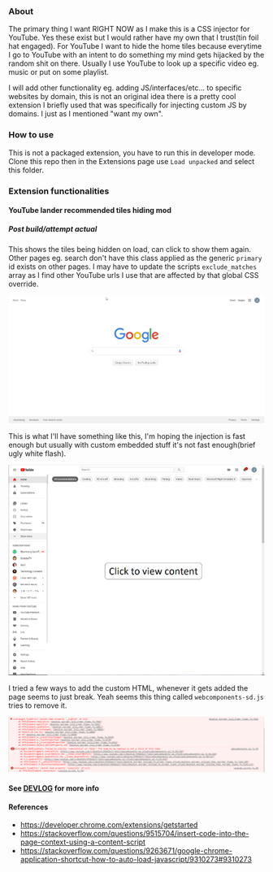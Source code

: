 ### About

The primary thing I want RIGHT NOW as I make this is a CSS injector for YouTube. Yes these exist but I would rather have my own that I trust(tin foil hat engaged).
For YouTube I want to hide the home tiles because everytime I go to YouTube with an intent to do something my mind gets hijacked by the random shit on there.
Usually I use YouTube to look up a specific video eg. music or put on some playlist.

I will add other functionality eg. adding JS/interfaces/etc... to specific websites by domain, this is not an original idea there is a pretty cool extension I briefly used that was specifically for injecting custom JS by domains. I just as I mentioned "want my own".

### How to use

This is not a packaged extension, you have to run this in developer mode. Clone this repo then in the Extensions page use `Load unpacked` and select this folder.

### Extension functionalities

#### YouTube lander recommended tiles hiding mod

##### Post build/attempt actual

This shows the tiles being hidden on load, can click to show them again. Other pages eg. search don't have this class applied as the generic `primary` id exists on other pages. I may have to update the scripts `exclude_matches` array as I find other YouTube urls I use that are affected by that global CSS override.

![gif of current YouTube landing page mod](./YouTube-landing-page-recommend-tiles-mod.gif)

This is what I'll have something like this, I'm hoping the injection is fast enough but usually with custom embedded stuff it's not fast enough(brief ugly white flash).

![modified YouTube interface](./YouTube-08-08-2020-design--modded-to-avoid-mind-hijack.PNG)

I tried a few ways to add the custom HTML, whenever it gets added the page seems to just break. Yeah seems this thing called `webcomponents-sd.js` tries to remove it.

![error from custom html](./YouTube-error-when-injecting-html.PNG)

#### See [DEVLOG](./DEVLOG.md) for more info

#### References

* https://developer.chrome.com/extensions/getstarted
* https://stackoverflow.com/questions/9515704/insert-code-into-the-page-context-using-a-content-script
* https://stackoverflow.com/questions/9263671/google-chrome-application-shortcut-how-to-auto-load-javascript/9310273#9310273